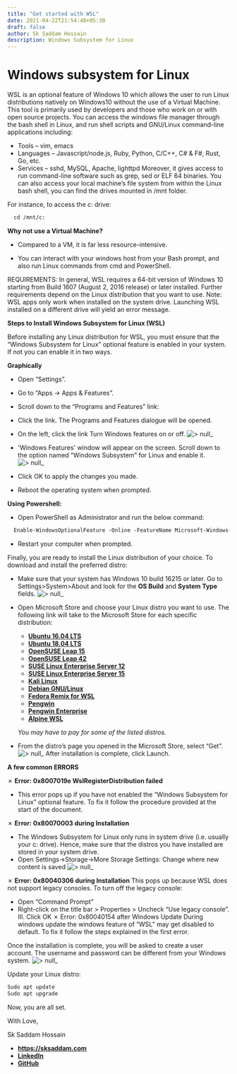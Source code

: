 ```yaml
---
title: "Get started with WSL"
date: 2021-04-22T21:54:48+05:30
draft: false
author: Sk Saddam Hossain
description: Windows Subsystem for Linux
---
```


# Windows subsystem for Linux

WSL is an optional feature of Windows 10 which allows the user to run Linux distributions natively on Windows10 without the use of a Virtual Machine. This tool is primarily used by developers and those who work on or with open source projects. You can access the windows file manager through the bash shell in Linux, and run shell scripts and GNU/Linux command-line applications including: 

- Tools – vim, emacs
- Languages – Javascript/node.js, Ruby, Python, C/C++, C# & F#, Rust, Go, etc. 
- Services – sshd, MySQL, Apache, lighttpd 
Moreover, it gives access to run command-line software such as grep, sed or ELF 64 binaries. You can also access your local machine’s file system from within the Linux bash shell, you can find the drives mounted in /mnt folder. 

For instance, to access the c: drive: 

```html
  cd /mnt/c:
```

**Why not use a Virtual Machine?** 

- Compared to a VM, it is far less resource-intensive. 

- You can interact with your windows host from your Bash prompt, and also run Linux commands from cmd and PowerShell.

REQUIREMENTS:
In general, WSL requires a 64-bit version of Windows 10 starting from Build 1607 (August 2, 2016 release) or later installed. Further requirements depend on the Linux distribution that you want to use. 
Note: WSL apps only work when installed on the system drive. Launching WSL installed on a different drive will yield an error message.

**Steps to Install Windows Subsystem for Linux (WSL)**

Before installing any Linux distribution for WSL, you must ensure that the “Windows Subsystem for Linux” optional feature is enabled in your system.
If not you can enable it in two ways. 

**Graphically**

- Open “Settings”. 
- Go to “Apps -> Apps & Features”.
- Scroll down to the “Programs and Features” link: 
- Click the link. The Programs and Features dialogue will be opened.
- On the left, click the link Turn Windows features on or off.
    ![> null_](/blog/blog2/1.png)

- 'Windows Features' window will appear on the screen. Scroll down to the option named “Windows Subsystem” for Linux and enable it.
    ![> null_](/blog/blog2/2.png)
- Click OK to apply the changes you made.
- Reboot the operating system when prompted. 

**Using Powershell:**
- Open PowerShell as Administrator and run the below command: 
```html
  Enable-WindowsOptionalFeature -Online -FeatureName Microsoft-Windows-Subsystem-Linux
```
- Restart your computer when prompted. 

Finally, you are ready to install the Linux distribution of your choice. To download and install the preferred distro:
- Make sure that your system has Windows 10 build 16215 or later. Go to Settings>System>About and look for the **OS Build** and **System Type** fields. 
    ![> null_](/blog/blog2/3.png)

- Open Microsoft Store and choose your Linux distro you want to use. The following link will take to the Microsoft Store for each specific distribution: 
    - [**Ubuntu 16.04 LTS**](https://www.microsoft.com/en-in/p/ubuntu-1604-lts/9pjn388hp8c9?rtc=1&activetab=pivot:overviewtab) 
    - [**Ubuntu 18.04 LTS**](https://www.microsoft.com/en-in/p/ubuntu-1804-lts/9n9tngvndl3q?rtc=1&activetab=pivot:overviewtab)
    - [**OpenSUSE Leap 15**](https://www.microsoft.com/en-in/p/opensuse-leap-15/9n1tb6fpvj8c?rtc=1&activetab=pivot:overviewtab)
    - [**OpenSUSE Leap 42**](https://www.microsoft.com/en-in/p/opensuse-leap-42/9njvjts82tjx?rtc=1&activetab=pivot:overviewtab)
    - [**SUSE Linux Enterprise Server 12**](https://www.microsoft.com/en-in/p/suse-linux-enterprise-server-12/9p32mwbh6cns?rtc=1&activetab=pivot:overviewtab)
    - [**SUSE Linux Enterprise Server 15**](https://www.microsoft.com/en-in/p/suse-linux-enterprise-server-15/9pmw35d7fnlx?rtc=1&activetab=pivot:overviewtab)
    - [**Kali Linux**](https://www.microsoft.com/en-in/p/kali-linux/9pkr34tncv07?rtc=1&activetab=pivot:overviewtab)
    - [**Debian GNU/Linux**](https://www.microsoft.com/en-in/p/debian/9msvkqc78pk6?rtc=1&activetab=pivot:overviewtab)
    - [**Fedora Remix for WSL**](https://www.microsoft.com/en-in/p/fedora-remix-for-wsl/9n6gdm4k2hnc?rtc=1&activetab=pivot:overviewtab )
    - [**Pengwin**](https://www.microsoft.com/en-in/p/pengwin/9nv1gv1pxz6p?rtc=1&activetab=pivot:overviewtab)
    - [**Pengwin Enterprise**](https://www.microsoft.com/en-in/p/pengwin-enterprise/9n8lp0x93vcp?rtc=1&activetab=pivot:overviewtab)
    - [**Alpine WSL**](https://www.microsoft.com/en-in/p/alpine-wsl/9p804crf0395?rtc=1&activetab=pivot:overviewtab)
    
    *You may have to pay for some of the listed distros.*

- From the distro’s page you opened in the Microsoft Store, select “Get”. 
    ![> null_](/blog/blog2/4.png)
After installation is complete, click Launch.

**A few common ERRORS**

✗ **Error: 0x8007019e WslRegisterDistribution failed**
- This error pops up if you have not enabled the “Windows Subsystem for Linux” optional feature. To fix it follow the procedure provided at the start of the document. 

✗ **Error: 0x80070003 during Installation**
- The Windows Subsystem for Linux only runs in system drive (i.e. usually your c: drive). Hence, make sure that the distros you have installed are stored in your system drive. 
- Open Settings->Storage->More Storage Settings: Change where new content is saved
    ![> null_](/blog/blog2/5.png)

✗ **Error: 0x80040306 during Installation**
This pops up because WSL does not support legacy consoles. To turn off the legacy console:
- Open “Command Prompt” 
- Right-click on the title bar > Properties > Uncheck “Use legacy console”. III. Click OK 
✗ Error: 0x80040154 after Windows Update 
During windows update the windows feature of “WSL” may get disabled to default. To fix it follow the steps explained in the first error.

Once the installation is complete, you will be asked to create a user account. The username and password can be different from your Windows system.
    ![> null_](/blog/blog2/6.png)

Update your Linux distro: 
```html
Sudo apt update
Sudo apt upgrade
```
 
Now, you are all set.

With Love,

Sk Saddam Hossain

- **https://sksaddam.com**
- [**LinkedIn**](https://www.linkedin.com/in/sksaddam/)
- [**GitHub**](https://github.com/SaddySk/)